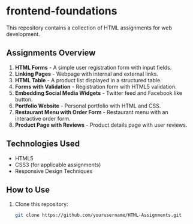 # frontend-foundations
This repository contains a collection of HTML assignments for web development.

## Assignments Overview

1. **HTML Forms** - A simple user registration form with input fields.
2. **Linking Pages** - Webpage with internal and external links.
3. **HTML Table** - A product list displayed in a structured table.
4. **Forms with Validation** - Registration form with HTML5 validation.
5. **Embedding Social Media Widgets** - Twitter feed and Facebook like button.
6. **Portfolio Website** - Personal portfolio with HTML and CSS.
7. **Restaurant Menu with Order Form** - Restaurant menu with an interactive order form.
8. **Product Page with Reviews** - Product details page with user reviews.

## Technologies Used
- HTML5
- CSS3 (for applicable assignments)
- Responsive Design Techniques

## How to Use
1. Clone this repository:
   ```sh
   git clone https://github.com/yourusername/HTML-Assignments.git

